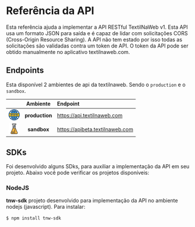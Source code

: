 # Referência da API

Esta referência ajuda a implementar a API RESTful TextilNaWeb v1. Esta API usa um formato JSON para saída e é capaz de lidar com solicitações CORS (Cross-Origin Resource Sharing). A API não tem estado por isso todas as solicitações são validadas contra um token de API. O token da API pode ser obtido manualmente no aplicativo textilnaweb.com.

## Endpoints

Esta disponível 2 ambientes de api da textilnaweb. Sendo o `production` e o `sandbox`.

|     | Ambiente       | Endpoint                        |
|:---:|:--------------:|:--------------------------------|
| <img src="https://raw.githubusercontent.com/textilnaweb/assets/main/images/icons/www.svg" width="30"> | **production** | https://api.textilnaweb.com     |
| <img src="https://raw.githubusercontent.com/textilnaweb/assets/main/images/icons/labs.svg" width="30"> | **sandbox**    | https://apibeta.textilnaweb.com |

## SDKs

Foi desenvolvido alguns SDks, para auxiliar a implementação da API em seu projeto. Abaixo você pode verificar os projetos disponíveis:

### NodeJS

**tnw-sdk** projeto desenvolvido para implementação da API no ambiente nodejs (javascript).
Para instalar:

```bash
$ npm install tnw-sdk
```